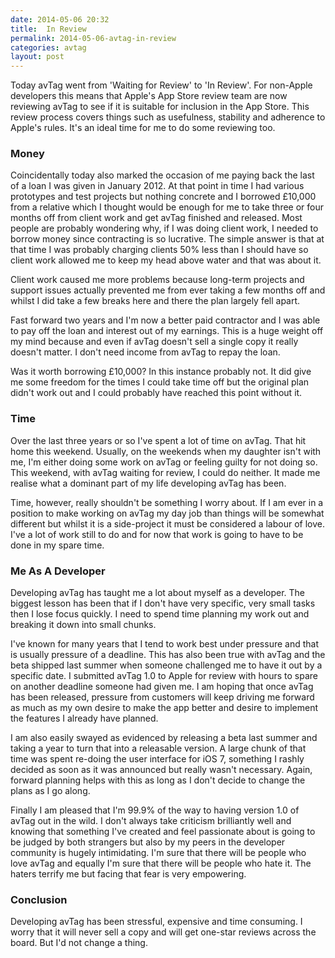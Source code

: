 ```yaml
---
date: 2014-05-06 20:32
title:  In Review
permalink: 2014-05-06-avtag-in-review
categories: avtag
layout: post
---
```


Today avTag went from 'Waiting for Review' to 'In Review'. For non-Apple developers this means that Apple's App Store review team are now reviewing avTag to see if it is suitable for inclusion in the App Store. This review process covers things such as usefulness, stability and adherence to Apple's rules. It's an ideal time for me to do some reviewing too.

### Money

Coincidentally today also marked the occasion of me paying back the last of a loan I was given in January 2012. At that point in time I had various prototypes and test projects but nothing concrete and I borrowed £10,000 from a relative which I thought would be enough for me to take three or four months off from client work and get avTag finished and released. Most people are probably wondering why, if I was doing client work, I needed to borrow money since contracting is so lucrative. The simple answer is that at that time I was probably charging clients 50% less than I should have so client work allowed me to keep my head above water and that was about it.

Client work caused me more problems because long-term projects and support issues actually prevented me from ever taking a few months off and whilst I did take a few breaks here and there the plan largely fell apart.

Fast forward two years and I'm now a better paid contractor and I was able to pay off the loan and interest out of my earnings. This is a huge weight off my mind because and even if avTag doesn't sell a single copy it really doesn't matter. I don't need income from avTag to repay the loan.

Was it worth borrowing £10,000? In this instance probably not. It did give me some freedom for the times I could take time off but the original plan didn't work out and I could probably have reached this point without it.

### Time

Over the last three years or so I've spent a lot of time on avTag. That hit home this weekend. Usually, on the weekends when my daughter isn't with me, I'm either doing some work on avTag or feeling guilty for not doing so. This weekend, with avTag waiting for review, I could do neither. It made me realise what a dominant part of my life developing avTag has been.

Time, however, really shouldn't be something I worry about. If I am ever in a position to make working on avTag my day job than things will be somewhat different but whilst it is a side-project it must be considered a labour of love. I've a lot of work still to do and for now that work is going to have to be done in my spare time.

### Me As A Developer

Developing avTag has taught me a lot about myself as a developer. The biggest lesson has been that if I don't have very specific, very small tasks then I lose focus quickly. I need to spend time planning my work out and breaking it down into small chunks.

I've known for many years that I tend to work best under pressure and that is usually pressure of a deadline. This has also been true with avTag and the beta shipped last summer when someone challenged me to have it out by a specific date. I submitted avTag 1.0 to Apple for review with hours to spare on another deadline someone had given me. I am hoping that once avTag has been released, pressure from customers will keep driving me forward as much as my own desire to make the app better and desire to implement the features I already have planned.

I am also easily swayed as evidenced by releasing a beta last summer and taking a year to turn that into a releasable version. A large chunk of that time was spent re-doing the user interface for iOS 7, something I rashly decided as soon as it was announced but really wasn't necessary. Again, forward planning helps with this as long as I don't decide to change the plans as I go along.

Finally I am pleased that I'm 99.9% of the way to having version 1.0 of avTag out in the wild. I don't always take criticism brilliantly well and knowing that something I've created and feel passionate about is going to be judged by both strangers but also by my peers in the developer community is hugely intimidating. I'm sure that there will be people who love avTag and equally I'm sure that there will be people who hate it. The haters terrify me but facing that fear is very empowering.

### Conclusion

Developing avTag has been stressful, expensive and time consuming. I worry that it will never sell a copy and will get one-star reviews across the board. But I'd not change a thing.
